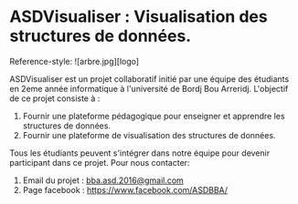 # ASDVisualiser : Visualisation des structures de données.

Reference-style: 
![arbre.jpg][logo]

ASDVisualiser est un projet collaboratif initié par une équipe des étudiants en 2eme année informatique à l'université de Bordj Bou Arreridj.
L'objectif de ce projet consiste à :


1. Fournir une plateforme pédagogique pour enseigner et apprendre les structures de données.
2. Fournir une plateforme de visualisation des structures de données.

Tous les étudiants peuvent s'intégrer dans notre équipe pour devenir participant dans ce projet. Pour nous contacter:


1. Email du projet : bba.asd.2016@gmail.com
2. Page facebook : https://www.facebook.com/ASDBBA/

